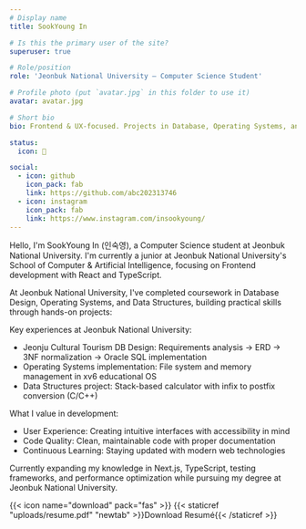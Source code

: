 ```yaml
---
# Display name
title: SookYoung In

# Is this the primary user of the site?
superuser: true

# Role/position
role: 'Jeonbuk National University — Computer Science Student'

# Profile photo (put `avatar.jpg` in this folder to use it)
avatar: avatar.jpg

# Short bio
bio: Frontend & UX-focused. Projects in Database, Operating Systems, and Data Structures.

status:
  icon: 🐥

social:
  - icon: github
    icon_pack: fab
    link: https://github.com/abc202313746
  - icon: instagram
    icon_pack: fab
    link: https://www.instagram.com/insookyoung/
---
```


Hello, I'm SookYoung In (인숙영), a Computer Science student at Jeonbuk National University. I'm currently a junior at Jeonbuk National University's School of Computer & Artificial Intelligence, focusing on Frontend development with React and TypeScript.

At Jeonbuk National University, I've completed coursework in Database Design, Operating Systems, and Data Structures, building practical skills through hands-on projects:

Key experiences at Jeonbuk National University:
- Jeonju Cultural Tourism DB Design: Requirements analysis → ERD → 3NF normalization → Oracle SQL implementation
- Operating Systems implementation: File system and memory management in xv6 educational OS
- Data Structures project: Stack-based calculator with infix to postfix conversion (C/C++)

What I value in development:
- User Experience: Creating intuitive interfaces with accessibility in mind
- Code Quality: Clean, maintainable code with proper documentation
- Continuous Learning: Staying updated with modern web technologies

Currently expanding my knowledge in Next.js, TypeScript, testing frameworks, and performance optimization while pursuing my degree at Jeonbuk National University.

{{< icon name="download" pack="fas" >}} {{< staticref "uploads/resume.pdf" "newtab" >}}Download Resumé{{< /staticref >}}
